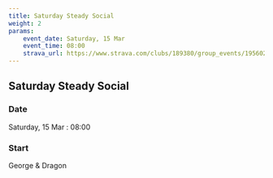```yaml
---
title: Saturday Steady Social
weight: 2
params:
    event_date: Saturday, 15 Mar
    event_time: 08:00
    strava_url: https://www.strava.com/clubs/189380/group_events/1956023
---
```


## Saturday Steady Social 



### Date

Saturday, 15 Mar : 08:00

### Start

George &amp; Dragon


